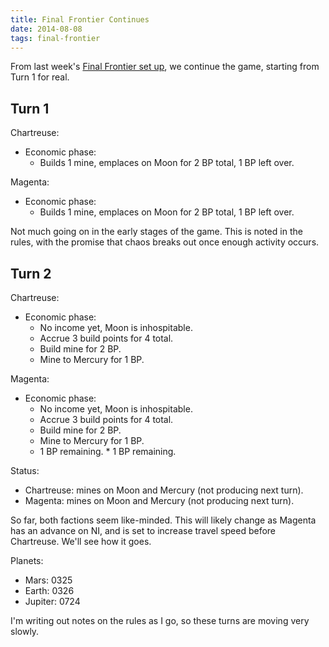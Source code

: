 ```yaml
---
title: Final Frontier Continues
date: 2014-08-08
tags: final-frontier
---
```


From last week's [Final Frontier set
up](/2014/08/03/final-frontier-setting-up-and-starting.html), we
continue the game, starting from Turn 1 for real.

## Turn 1

Chartreuse:

* Economic phase:
  * Builds 1 mine, emplaces on Moon for 2 BP total, 1 BP left over.

Magenta:

* Economic phase:
  * Builds 1 mine, emplaces on Moon for 2 BP total, 1 BP left over.

Not much going on in the early stages of the game. This is noted in the
rules, with the promise that chaos breaks out once enough activity
occurs.

## Turn 2

Chartreuse:

* Economic phase:
  * No income yet, Moon is inhospitable.
  * Accrue 3 build points for 4 total.
  * Build mine for 2 BP.
  * Mine to Mercury for 1 BP.

Magenta:

* Economic phase:
  * No income yet, Moon is inhospitable.
  * Accrue 3 build points for 4 total.
  * Build mine for 2 BP.
  * Mine to Mercury for 1 BP.
  * 1 BP remaining. * 1 BP remaining.

Status:

  * Chartreuse: mines on Moon and Mercury (not producing next turn).
  * Magenta: mines on Moon and Mercury (not producing next turn).

So far, both factions seem like-minded. This will likely change as
Magenta has an advance on NI, and is set to increase travel speed
before Chartreuse. We'll see how it goes.

Planets:

* Mars: 0325
* Earth: 0326
* Jupiter: 0724

I'm writing out notes on the rules as I go, so these turns are moving
very slowly.
